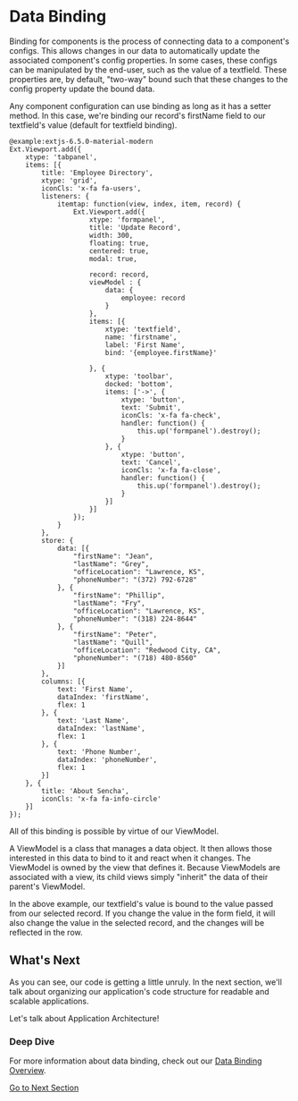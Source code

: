 # Data Binding

Binding for components is the process of connecting data to a component's configs. This allows changes in our data to 
automatically update the associated component's config properties. In some cases, these configs can be manipulated by 
the end-user, such as the value of a textfield. These properties are, by default, "two-way" bound such that these 
changes to the config property update the bound data.

Any component configuration can use binding as long as it has a setter method. In this case, we're binding our record's 
firstName field to our textfield's value (default for textfield binding).

    @example:extjs-6.5.0-material-modern
    Ext.Viewport.add({
        xtype: 'tabpanel',
        items: [{
            title: 'Employee Directory',
            xtype: 'grid',
            iconCls: 'x-fa fa-users',
            listeners: {
                itemtap: function(view, index, item, record) {
                    Ext.Viewport.add({
                        xtype: 'formpanel',
                        title: 'Update Record',
                        width: 300,
                        floating: true,
                        centered: true,
                        modal: true,
                        
                        record: record,
                        viewModel : {
                            data: {
                                employee: record
                            }
                        },
                        items: [{
                            xtype: 'textfield',
                            name: 'firstname',
                            label: 'First Name',
                            bind: '{employee.firstName}'
                            
                        }, {
                            xtype: 'toolbar',
                            docked: 'bottom',
                            items: ['->', {
                                xtype: 'button',
                                text: 'Submit',
                                iconCls: 'x-fa fa-check',
                                handler: function() {
                                    this.up('formpanel').destroy();
                                }
                            }, {
                                xtype: 'button',
                                text: 'Cancel',
                                iconCls: 'x-fa fa-close',
                                handler: function() {
                                    this.up('formpanel').destroy();
                                }
                            }]
                        }]
                    });
                }
            },
            store: {
                data: [{
                    "firstName": "Jean",
                    "lastName": "Grey",
                    "officeLocation": "Lawrence, KS",
                    "phoneNumber": "(372) 792-6728"
                }, {
                    "firstName": "Phillip",
                    "lastName": "Fry",
                    "officeLocation": "Lawrence, KS",
                    "phoneNumber": "(318) 224-8644"
                }, {
                    "firstName": "Peter",
                    "lastName": "Quill",
                    "officeLocation": "Redwood City, CA",
                    "phoneNumber": "(718) 480-8560"
                }]
            },
            columns: [{
                text: 'First Name',
                dataIndex: 'firstName',
                flex: 1
            }, {
                text: 'Last Name',
                dataIndex: 'lastName',
                flex: 1
            }, {
                text: 'Phone Number',
                dataIndex: 'phoneNumber',
                flex: 1
            }]
        }, {
            title: 'About Sencha',
            iconCls: 'x-fa fa-info-circle'
        }]
    });

All of this binding is possible by virtue of our ViewModel.

A ViewModel is a class that manages a data object. It then allows those interested in this data to bind to it and react 
when it changes. The ViewModel is owned by the view that defines it. Because ViewModels are associated with a view, its 
child views simply "inherit" the data of their parent's ViewModel.

In the above example, our textfield's value is bound to the value passed from our selected record.  If you change the 
value in the form field, it will also change the value in the selected record, and the changes will be reflected in 
the row.

## What's Next

As you can see, our code is getting a little unruly. In the next section, we'll talk about organizing our application's 
code structure for readable and scalable applications.

Let's talk about Application Architecture!

### Deep Dive

For more information about data binding, check out our 
[Data Binding Overview](../application_architecture/view_models_data_binding.html).

[Go to Next Section](./getting_organized.html)
